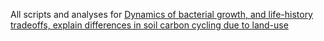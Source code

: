 All scripts and analyses for [Dynamics of bacterial growth, and life-history tradeoffs, explain differences in soil carbon cycling due to land-use](https://doi.org/10.1093/ismeco/ycaf014)

